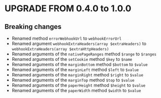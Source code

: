 # UPGRADE FROM 0.4.0 to 1.0.0

## Breaking changes

* Renamed method `errorWebhookUrl` to `webhookErrorUrl`
* Renamed argument `webhookExtraHeaders(array $extraHeaders)` to `webhookExtraHeaders(array $extraHttpHeaders)`
* Renamed arguments of the `nativePageRanges` method `$range` to `$ranges`
* Renamed arguments of the `setCookie` method `$key` to `$name`
* Renamed arguments of the `marginBottom` method `$bottom` to `$value`
* Renamed arguments of the `marginLeft` method `$left` to `$value`
* Renamed arguments of the `marginRight` method `$right` to `$value`
* Renamed arguments of the `marginTop` method `$top` to `$value`
* Renamed arguments of the `paperHeight` method `$height` to `$value`
* Renamed arguments of the `paperWidth` method `$width` to `$value`
